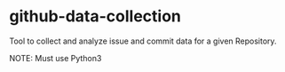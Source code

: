 # github-data-collection
Tool to collect and analyze issue and commit data for a given Repository.

NOTE: Must use Python3
